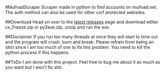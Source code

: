 #MullvadScraper
Scraper made in python to find accounts on mullvad.net.
The auth method can also be used for other csrf protected websites.

##Download
Head on over to the [latest releases](https://github.com/diksm8/MullvadScraper/releases/latest) page and download either cx_Freeze.zip or py2exe.zip, unzip and run the exe.

##Disclaimer
If you run too many threads at once they will start to time out and the program will crash, burn and break. Please refrain from being an idiot since I am too much of one to fix this problem. You need to kill the python process if this happens.

##ToDo
I am done with this project. Feel free to bug me about it as much as you want but I won't fix shit.

